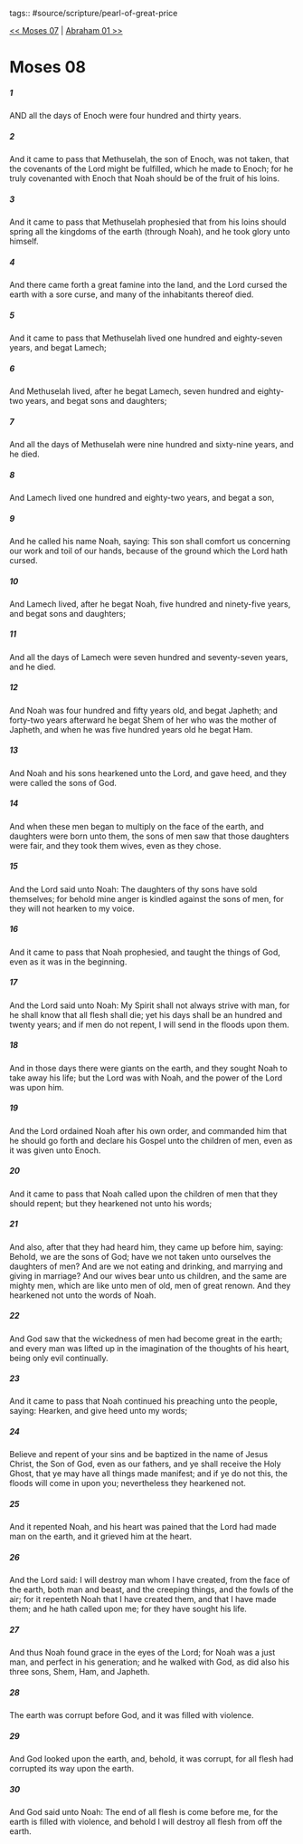 tags:: #source/scripture/pearl-of-great-price

[<< Moses 07](/Pearl_of_Great_Price/01_Moses/Moses_07.md) | [Abraham 01 >>](/Pearl_of_Great_Price/02_Abraham/Abraham_01.md)

# Moses 08

##### 1

AND all the days of Enoch were four hundred and thirty years.

##### 2

And it came to pass that Methuselah, the son of Enoch, was not taken, that the covenants of the Lord might be fulfilled, which he made to Enoch; for he truly covenanted with Enoch that Noah should be of the fruit of his loins.

##### 3

And it came to pass that Methuselah prophesied that from his loins should spring all the kingdoms of the earth (through Noah), and he took glory unto himself.

##### 4

And there came forth a great famine into the land, and the Lord cursed the earth with a sore curse, and many of the inhabitants thereof died.

##### 5

And it came to pass that Methuselah lived one hundred and eighty-seven years, and begat Lamech;

##### 6

And Methuselah lived, after he begat Lamech, seven hundred and eighty-two years, and begat sons and daughters;

##### 7

And all the days of Methuselah were nine hundred and sixty-nine years, and he died.

##### 8

And Lamech lived one hundred and eighty-two years, and begat a son,

##### 9

And he called his name Noah, saying: This son shall comfort us concerning our work and toil of our hands, because of the ground which the Lord hath cursed.

##### 10

And Lamech lived, after he begat Noah, five hundred and ninety-five years, and begat sons and daughters;

##### 11

And all the days of Lamech were seven hundred and seventy-seven years, and he died.

##### 12

And Noah was four hundred and fifty years old, and begat Japheth; and forty-two years afterward he begat Shem of her who was the mother of Japheth, and when he was five hundred years old he begat Ham.

##### 13

And Noah and his sons hearkened unto the Lord, and gave heed, and they were called the sons of God.

##### 14

And when these men began to multiply on the face of the earth, and daughters were born unto them, the sons of men saw that those daughters were fair, and they took them wives, even as they chose.

##### 15

And the Lord said unto Noah: The daughters of thy sons have sold themselves; for behold mine anger is kindled against the sons of men, for they will not hearken to my voice.

##### 16

And it came to pass that Noah prophesied, and taught the things of God, even as it was in the beginning.

##### 17

And the Lord said unto Noah: My Spirit shall not always strive with man, for he shall know that all flesh shall die; yet his days shall be an hundred and twenty years; and if men do not repent, I will send in the floods upon them.

##### 18

And in those days there were giants on the earth, and they sought Noah to take away his life; but the Lord was with Noah, and the power of the Lord was upon him.

##### 19

And the Lord ordained Noah after his own order, and commanded him that he should go forth and declare his Gospel unto the children of men, even as it was given unto Enoch.

##### 20

And it came to pass that Noah called upon the children of men that they should repent; but they hearkened not unto his words;

##### 21

And also, after that they had heard him, they came up before him, saying: Behold, we are the sons of God; have we not taken unto ourselves the daughters of men? And are we not eating and drinking, and marrying and giving in marriage? And our wives bear unto us children, and the same are mighty men, which are like unto men of old, men of great renown. And they hearkened not unto the words of Noah.

##### 22

And God saw that the wickedness of men had become great in the earth; and every man was lifted up in the imagination of the thoughts of his heart, being only evil continually.

##### 23

And it came to pass that Noah continued his preaching unto the people, saying: Hearken, and give heed unto my words;

##### 24

Believe and repent of your sins and be baptized in the name of Jesus Christ, the Son of God, even as our fathers, and ye shall receive the Holy Ghost, that ye may have all things made manifest; and if ye do not this, the floods will come in upon you; nevertheless they hearkened not.

##### 25

And it repented Noah, and his heart was pained that the Lord had made man on the earth, and it grieved him at the heart.

##### 26

And the Lord said: I will destroy man whom I have created, from the face of the earth, both man and beast, and the creeping things, and the fowls of the air; for it repenteth Noah that I have created them, and that I have made them; and he hath called upon me; for they have sought his life.

##### 27

And thus Noah found grace in the eyes of the Lord; for Noah was a just man, and perfect in his generation; and he walked with God, as did also his three sons, Shem, Ham, and Japheth.

##### 28

The earth was corrupt before God, and it was filled with violence.

##### 29

And God looked upon the earth, and, behold, it was corrupt, for all flesh had corrupted its way upon the earth.

##### 30

And God said unto Noah: The end of all flesh is come before me, for the earth is filled with violence, and behold I will destroy all flesh from off the earth.
